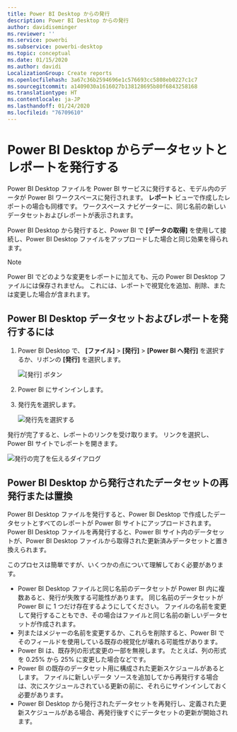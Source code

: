 ```yaml
---
title: Power BI Desktop からの発行
description: Power BI Desktop からの発行
author: davidiseminger
ms.reviewer: ''
ms.service: powerbi
ms.subservice: powerbi-desktop
ms.topic: conceptual
ms.date: 01/15/2020
ms.author: davidi
LocalizationGroup: Create reports
ms.openlocfilehash: 3a67c36b2594696e1c576693cc5808eb0227c1c7
ms.sourcegitcommit: a1409030a1616027b138128695b80f6843258168
ms.translationtype: HT
ms.contentlocale: ja-JP
ms.lasthandoff: 01/24/2020
ms.locfileid: "76709610"
---
```

# <a name="publish-datasets-and-reports-from-power-bi-desktop"></a>Power BI Desktop からデータセットとレポートを発行する
Power BI Desktop ファイルを Power BI サービスに発行すると、モデル内のデータが Power BI ワークスペースに発行されます。 **レポート** ビューで作成したレポートの場合も同様です。 ワークスペース ナビゲーターに、同じ名前の新しいデータセットおよびレポートが表示されます。

Power BI Desktop から発行すると、Power BI で **[データの取得]** を使用して接続し、Power BI Desktop ファイルをアップロードした場合と同じ効果を得られます。

> [!NOTE]
> Power BI でどのような変更をレポートに加えても、元の Power BI Desktop ファイルには保存されません。 これには、レポートで視覚化を追加、削除、または変更した場合が含まれます。
> 
> 

## <a name="to-publish-a-power-bi-desktop-dataset-and-reports"></a>Power BI Desktop データセットおよびレポートを発行するには
1. Power BI Desktop で、 **[ファイル]** \> **[発行]** \> **[Power BI へ発行]** を選択するか、リボンの **[発行]** を選択します。  

   ![[発行] ボタン](media/desktop-upload-desktop-files/pbid_publish_publishbutton.png)

2. Power BI にサインインします。
3. 発行先を選択します。

   ![発行先を選択する](media/desktop-upload-desktop-files/pbid_publish_select_destination.png)

発行が完了すると、レポートのリンクを受け取ります。 リンクを選択し、Power BI サイトでレポートを開きます。

![発行の完了を伝えるダイアログ](media/desktop-upload-desktop-files/pbid_publish_success.png)

## <a name="republish-or-replace-a-dataset-published-from-power-bi-desktop"></a>Power BI Desktop から発行されたデータセットの再発行または置換
Power BI Desktop ファイルを発行すると、Power BI Desktop で作成したデータセットとすべてのレポートが Power BI サイトにアップロードされます。 Power BI Desktop ファイルを再発行すると、Power BI サイト内のデータセットが、Power BI Desktop ファイルから取得された更新済みデータセットと置き換えられます。

このプロセスは簡単ですが、いくつかの点について理解しておく必要があります。

* Power BI Desktop ファイルと同じ名前のデータセットが Power BI 内に複数あると、発行が失敗する可能性があります。 同じ名前のデータセットが Power BI に 1 つだけ存在するようにしてください。 ファイルの名前を変更して発行することもでき、その場合はファイルと同じ名前の新しいデータセットが作成されます。
* 列またはメジャーの名前を変更するか、これらを削除すると、Power BI でそのフィールドを使用している既存の視覚化が壊れる可能性があります。 
* Power BI は、既存列の形式変更の一部を無視します。 たとえば、列の形式を 0.25% から 25% に変更した場合などです。
* Power BI の既存のデータセット用に構成された更新スケジュールがあるとします。 ファイルに新しいデータ ソースを追加してから再発行する場合は、次にスケジュールされている更新の前に、それらにサインインしておく必要があります。
* Power BI Desktop から発行されたデータセットを再発行し、定義された更新スケジュールがある場合、再発行後すぐにデータセットの更新が開始されます。 

